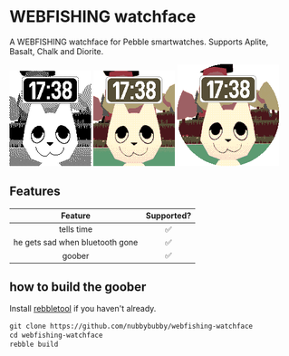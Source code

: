 # WEBFISHING watchface

A WEBFISHING watchface for Pebble smartwatches. Supports Aplite, Basalt, Chalk and Diorite.

![Aplite](screenshots/bw.png) ![Basalt](screenshots/color.png) ![Chalk](screenshots/round.png)

## Features

|  Feature | Supported? |
| :-: | :-: |
| tells time | ✅ |   
| he gets sad when bluetooth gone | ✅|  
| goober | ✅| 

## how to build the goober
Install [rebbletool](https://github.com/richinfante/rebbletool) if you haven't already.

```
git clone https://github.com/nubbybubby/webfishing-watchface
cd webfishing-watchface
rebble build
```
